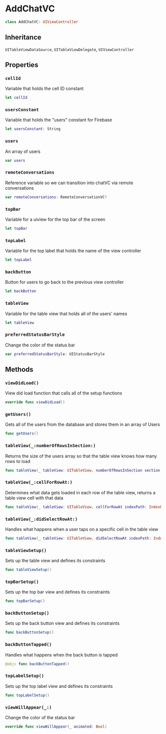 # AddChatVC

``` swift
class AddChatVC: UIViewController
```

## Inheritance

`UITableViewDataSource`, `UITableViewDelegate`, `UIViewController`

## Properties

### `cellId`

Variable that holds the cell ID constant

``` swift
let cellId
```

### `usersConstant`

Variable that holds the "users" constant for Firebase

``` swift
let usersConstant: String
```

### `users`

An array of users

``` swift
var users
```

### `remoteConversations`

Reference variable so we can transition into chatVC via remote conversations

``` swift
var remoteConversations: RemoteConversationVC?
```

### `topBar`

Variable for a uiview for the top bar of the screen

``` swift
let topBar
```

### `topLabel`

Variable for the top label that holds the name of the view controller

``` swift
let topLabel
```

### `backButton`

Button for users to go back to the previous view controller

``` swift
let backButton
```

### `tableView`

Variable for the table view that holds all of the users' names

``` swift
let tableView
```

### `preferredStatusBarStyle`

Change the color of the status bar

``` swift
var preferredStatusBarStyle: UIStatusBarStyle
```

## Methods

### `viewDidLoad()`

View did load function that calls all of the setup functions

``` swift
override func viewDidLoad()
```

### `getUsers()`

Gets all of the users from the database and stores them in an array of Users

``` swift
func getUsers()
```

### `tableView(_:numberOfRowsInSection:)`

Returns the size of the users array so that the table view knows how many rows to load

``` swift
func tableView(_ tableView: UITableView, numberOfRowsInSection section: Int) -> Int
```

### `tableView(_:cellForRowAt:)`

Determines what data gets loaded in each row of the table view, returns a table view cell with that data

``` swift
func tableView(_ tableView: UITableView, cellForRowAt indexPath: IndexPath) -> UITableViewCell
```

### `tableView(_:didSelectRowAt:)`

Handles what happens when a user taps on a specific cell in the table view

``` swift
func tableView(_ tableView: UITableView, didSelectRowAt indexPath: IndexPath)
```

### `tableViewSetup()`

Sets up the table view and defines its constraints

``` swift
func tableViewSetup()
```

### `topBarSetup()`

Sets up the top bar view and defines its constraints

``` swift
func topBarSetup()
```

### `backButtonSetup()`

Sets up the back button view and defines its constraints

``` swift
func backButtonSetup()
```

### `backButtonTapped()`

Handles what happens when the back button is tapped

``` swift
@objc func backButtonTapped()
```

### `topLabelSetup()`

Sets up the top label view and defines its constraints

``` swift
func topLabelSetup()
```

### `viewWillAppear(_:)`

Change the color of the status bar

``` swift
override func viewWillAppear(_ animated: Bool)
```
